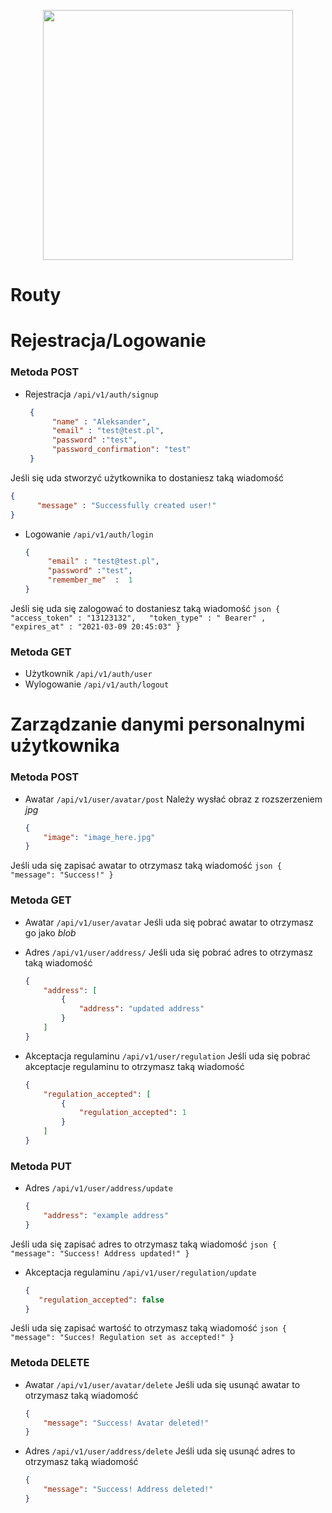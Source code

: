
<p align="center"><a href="https://laravel.com" target="_blank"><img src="https://raw.githubusercontent.com/laravel/art/master/logo-lockup/5%20SVG/2%20CMYK/1%20Full%20Color/laravel-logolockup-cmyk-red.svg" width="400"></a></p>

# Routy

# Rejestracja/Logowanie


### Metoda POST

- Rejestracja `/api/v1/auth/signup`
   ```json
    {    
         "name" : "Aleksander",    
         "email" : "test@test.pl",   
         "password" :"test",  
         "password_confirmation": "test"    
    }
   ```
Jeśli się uda stworzyć użytkownika to dostaniesz taką wiadomość
   ```json
   {
         "message" : "Successfully created user!"
   }
   ``` 
	  
- Logowanie `/api/v1/auth/login`
	```json
    {    
	     "email" : "test@test.pl",   
	     "password" :"test",  
    	 "remember_me"  :  1  
	} 
    ```
Jeśli się uda się zalogować to dostaniesz taką wiadomość
    ```json
	{
		"access_token" : "13123132",  
		"token_type" : " Bearer" ,  
		"expires_at" : "2021-03-09 20:45:03"
	}
    ```
### Metoda GET
- Użytkownik `/api/v1/auth/user`  
- Wylogowanie `/api/v1/auth/logout`  

# Zarządzanie danymi personalnymi użytkownika

### Metoda POST

- Awatar `/api/v1/user/avatar/post`
Należy wysłać obraz z rozszerzeniem *jpg*
    ```json
    {
        "image": "image_here.jpg"
    }
    ```
Jeśli uda się zapisać awatar to otrzymasz taką wiadomość
    ```json
    {
        "message": "Success!"
    }
    ```
### Metoda GET

- Awatar `/api/v1/user/avatar`
Jeśli uda się pobrać awatar to otrzymasz go jako *blob*

- Adres `/api/v1/user/address/`
Jeśli uda się pobrać adres to otrzymasz taką wiadomość
    ```json
    {
        "address": [
            {
                "address": "updated address"
            }
        ]
    }
    ```

- Akceptacja regulaminu `/api/v1/user/regulation`
Jeśli uda się pobrać akceptacje regulaminu to otrzymasz taką wiadomość
    ```json
    {
        "regulation_accepted": [
            {
                "regulation_accepted": 1
            }
        ]
    }   
    ```

### Metoda PUT

- Adres `/api/v1/user/address/update`
    ```json
    {
        "address": "example address"
    }
    ```
Jeśli uda się zapisać adres to otrzymasz taką wiadomość
    ```json
    {
        "message": "Success! Address updated!"
    }
    ```

- Akceptacja regulaminu `/api/v1/user/regulation/update`
    ```json
    {
       "regulation_accepted": false
    }
    ```
Jeśli uda się zapisać wartość to otrzymasz taką wiadomość
    ```json
    {
        "message": "Succes! Regulation set as accepted!"
    }
    ```

### Metoda DELETE

- Awatar `/api/v1/user/avatar/delete`
Jeśli uda się usunąć awatar to otrzymasz taką wiadomość
    ```json
    {
        "message": "Success! Avatar deleted!"
    }
    ```

- Adres `/api/v1/user/address/delete`
Jeśli uda się usunąć adres to otrzymasz taką wiadomość
    ```json
    {
        "message": "Success! Address deleted!"
    }
    ```

